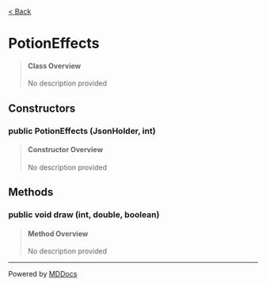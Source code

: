 [< Back](../README.md)
# PotionEffects #
>#### Class Overview ####
>No description provided
## Constructors ##
### public PotionEffects (JsonHolder, int) ###
>#### Constructor Overview ####
>No description provided
>
## Methods ##
### public void draw (int, double, boolean) ###
>#### Method Overview ####
>No description provided
>

---
Powered by [MDDocs](https://github.com/VRCube/MDDocs)